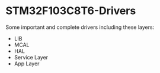 # STM32F103C8T6-Drivers
Some important and complete drivers including these layers:
- LIB
- MCAL
- HAL
- Service Layer
- App Layer
